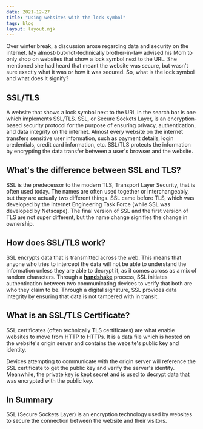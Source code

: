 ```yaml
---
date: 2021-12-27
title: "Using websites with the lock symbol"
tags: blog
layout: layout.njk
---
```


Over winter break, a discussion arose regarding data and security on the internet. My almost-but-not-technically brother-in-law advised his Mom to only shop on websites that show a lock symbol next to the URL. She mentioned she had heard that meant the website was secure, but wasn't sure exactly what it was or how it was secured. So, what is the lock symbol and what does it signify?

## SSL/TLS

A website that shows a lock symbol next to the URL in the search bar is one which implements SSL/TLS. SSL, or Secure Sockets Layer, is an encryption-based security protocol for the purpose of ensuring privacy, authentication, and data integrity on the internet. Almost every website on the internet transfers sensitive user information, such as payment details, login credentials, credit card information, etc. SSL/TLS protects the information by encrypting the data transfer between a user's browser and the website.

## What's the difference between SSL and TLS?

SSL is the predecessor to the modern TLS, Transport Layer Security, that is often used today. The names are often used together or interchangeably, but they are actually two different things. SSL came before TLS, which was developed by the Internet Engineering Task Force (while SSL was developed by Netscape). The final version of SSL and the first version of TLS are not super different, but the name change signifies the change in ownership.

## How does SSL/TLS work?

SSL encrypts data that is transmitted across the web. This means that anyone who tries to intercept the data will not be able to understand the information unless they are able to decrypt it, as it comes across as a mix of random characters. Through a [**handshake**](https://www.ssl.com/article/ssl-tls-handshake-overview/) process, SSL initiates authentication between two communicating devices to verify that both are who they claim to be. Through a digital signature, SSL provides data integrity by ensuring that data is not tampered with in transit.

## What is an SSL/TLS Certificate?

SSL certificates (often technically TLS certificates) are what enable websites to move from HTTP to HTTPs. It is a data file which is hosted on the website's origin server and contains the website's public key and identity.

Devices attempting to communicate with the origin server will reference the SSL certificate to get the public key and verify the server's identity. Meanwhile, the private key is kept secret and is used to decrypt data that was encrypted with the public key.

## In Summary

SSL (Secure Sockets Layer) is an encryption technology used by websites to secure the connection between the website and their visitors.
